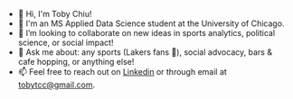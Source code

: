 - 👋 Hi, I'm Toby Chiu!
- 🌱 I'm an MS Applied Data Science student at the University of Chicago.
- 👯 I’m looking to collaborate on new ideas in sports analytics, political science, or social impact!
- 💬 Ask me about: any sports (Lakers fans 👀), social advocacy, bars & cafe hopping, or anything else! 
- 📫 Feel free to reach out on [Linkedin](https://www.linkedin.com/in/toby-chiu-255586195/) or through email at tobytcc@gmail.com.

<!--
**tobytcc/tobytcc** is a ✨ _special_ ✨ repository because its `README.md` (this file) appears on your GitHub profile.

Here are some ideas to get you started:

- 🔭 I’m currently working on ...
- 🌱 I’m currently learning ...
- 👯 I’m looking to collaborate on ...
- 🤔 I’m looking for help with ...
- 💬 Ask me about ...
- 📫 How to reach me: ...
- 😄 Pronouns: ...
- ⚡ Fun fact: ...
-->
